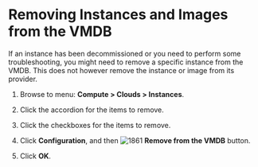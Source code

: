 # Removing Instances and Images from the VMDB

If an instance has been decommissioned or you need to
perform some troubleshooting, you might need to remove
a specific instance from the VMDB. This does not
however remove the instance or image from its provider.

1. Browse to menu: **Compute > Clouds > Instances**.

2. Click the accordion for the items to remove.

3. Click the checkboxes for the items to remove.

4. Click **Configuration**, and then
   ![1861](../images/1861.png) **Remove from the VMDB**
   button.

5. Click **OK**.
